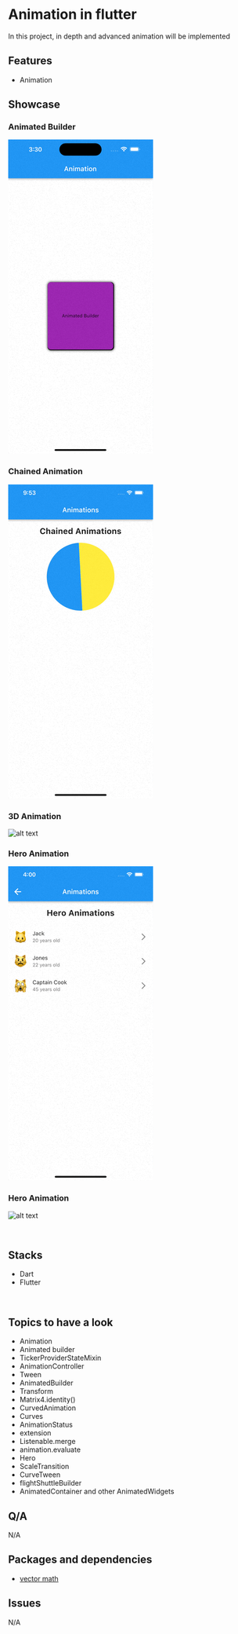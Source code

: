 # Animation in flutter

In this project, in depth and advanced animation will be implemented




## Features

- Animation


<!-- <br> -->

## Showcase
### Animated Builder



![alt text](https://github.com/alxayeed/flutter-animation-graphics/blob/main/ss/animation.gif)

### Chained Animation

![alt text](https://github.com/alxayeed/flutter-animation-graphics/blob/main/ss/animation2.gif)

### 3D Animation

![alt text](https://github.com/alxayeed/flutter-animation-graphics/blob/feature/3_3D_animation/ss/3d.gif)

### Hero Animation

![alt text](https://github.com/alxayeed/flutter-animation-graphics/blob/main/ss/hero.gif)

### Hero Animation

![alt text](https://github.com/alxayeed/flutter-animation-graphics/blob/feature/5_implicit_animation/ss/animated_container.gif)




<br>

## Stacks

- Dart
- Flutter

<br>

## Topics to have a look
- Animation
- Animated builder
- TickerProviderStateMixin
- AnimationController
- Tween
- AnimatedBuilder
- Transform
- Matrix4.identity()
- CurvedAnimation
- Curves
- AnimationStatus
- extension
- Listenable.merge
- animation.evaluate
- Hero
- ScaleTransition
- CurveTween
- flightShuttleBuilder
- AnimatedContainer and other AnimatedWidgets

  
## Q/A
N/A


## Packages and dependencies
- [vector math](https://pub.dev/packages/vector_math)

## Issues
N/A
